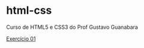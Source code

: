 # html-css
Curso de HTML5 e CSS3 do Prof Gustavo Guanabara

<a href="https://gusdev150.github.io/html-css/exercicios/ex001">Exercício 01 </a>